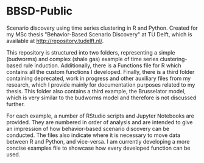 # BBSD-Public
Scenario discovery using time series clustering in R and Python. Created for my MSc thesis "Behavior-Based Scenario Discovery" at TU Delft, which is available at http://repository.tudelft.nl/.

This repository is structured into two folders, representing a simple (budworms) and complex (shale gas) example of time series clustering-based rule induction. Additionally, there is a Functions file for R which contains all the custom functions I developed. Finally, there is a third folder containing deprecated, work in progress and other auxiliary files from my research, which I provide mainly for documentation purposes related to my thesis. This folder also contains a third example, the Brusselator model, which is very similar to the budworms model and therefore is not discussed further.

For each example, a number of RStudio scripts and Jupyter Notebooks are provided. They are numbered in order of analysis and are intended to give an impression of how behavior-based scenario discovery can be conducted. The files also indicate where it is necessary to move data between R and Python, and vice-versa. I am currently developing a more concise examples file to showcase how every developed function can be used.
